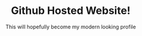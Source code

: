 <h1 align='center'>Github Hosted Website!</h1>
<p align='center'>This will hopefully become my modern looking profile</p>
